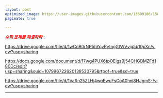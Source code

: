 ```yaml
---
layout: post
optimized_image: https://user-images.githubusercontent.com/13609186/158834851-5c5d7736-001b-448d-8bb6-eb99f2f16233.jpg
paginate: true

---
```


[<span style="color:red">***수학 문제를 해결하라***</span>](https://www.edaily.co.kr/news/read?newsId=01498966629049576&mediaCodeNo=257) : <br>

https://drive.google.com/file/d/1wCnB0rNP5hYpyRytngGtWVvig5b10pXn/view?usp=sharing

https://docs.google.com/document/d/17wg4PUX6tpOEIgz9j54QHGBMZFd180Dc/edit?usp=sharing&ouid=107996722620139530795&rtpof=true&sd=true

https://drive.google.com/file/d/1VaRn25ZLHj4wqEwuFsCoA0hnj8HJgmS-/view?usp=sharing


---
